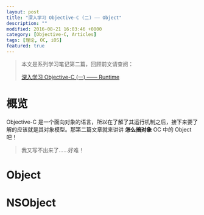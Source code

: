 ```yaml
---
layout: post
title: "深入学习 Objective-C (二) —— Object"
description: ""
modified: 2016-08-21 16:03:46 +0800
category: [Objective-C, Articles]
tags: [理论, OC, iOS]
featured: true
---
```


> 本文是系列学习笔记第二篇，回顾前文请查阅：
> 
> [深入学习 Objective-C (一) —— Runtime](/Delve-Into-Objc-1-Runtime)


# 概览

Objective-C 是一个面向对象的语言，所以在了解了其运行机制之后，接下来要了解的应该就是其对象模型。那第二篇文章就来讲讲 **~~怎么搞对象~~** OC 中的 Object 吧！

<!-- 此处应有掌声 -->

> 我又写不出来了……好难！

# Object

# NSObject




